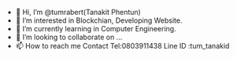 - 👋 Hi, I’m @tumrabert(Tanakit Phentun)
- 👀 I’m interested in Blockchian, Developing Website.
- 🌱 I’m currently learning in Computer Engineering.
- 💞️ I’m looking to collaborate on ...
- 📫 How to reach me 
Contact Tel:0803911438
Line ID :tum_tanakid

<!---
tumrabert/tumrabert is a ✨ special ✨ repository because its `README.md` (this file) appears on your GitHub profile.
You can click the Preview link to take a look at your changes.
--->
